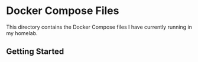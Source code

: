 # Docker Compose Files

This directory contains the Docker Compose files I have currently running in my homelab.

## Getting Started
